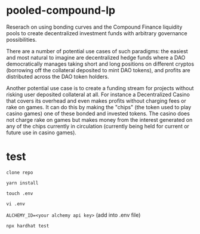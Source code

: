 # pooled-compound-lp
Reserach on using bonding curves and the Compound Finance liquidity pools to create decentralized investment funds with arbitrary governance possibilities.

There are a number of potential use cases of such paradigms: the easiest and most natural to imagine are decentralized hedge funds where a DAO democratically manages taking short and long positions on different cryptos (borrowing off the collateral deposited to mint DAO tokens), and profits are distributed across the DAO token holders.

Another potential use case is to create a funding stream for projects without risking user deposited collateral at all. For instance a Decentralized Casino that covers its overhead and even makes profits without charging fees or rake on games. It can do this by making the "chips" (the token used to play casino games) one of these bonded and invested tokens. The casino does not charge rake on games but makes money from the interest generated on any of the chips currently in circulation (currently being held for current or future use in casino games).

# test

`clone repo`

`yarn install`

`touch .env`

`vi .env`

`ALCHEMY_ID=<your alchemy api key>` (add into .env file)

`npx hardhat test`
